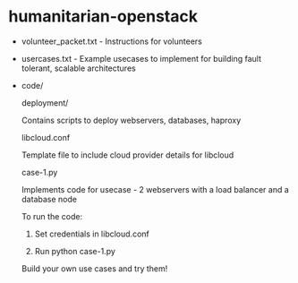 humanitarian-openstack
======================
* volunteer_packet.txt - Instructions for volunteers

* usercases.txt - Example usecases to implement for building fault tolerant, scalable architectures

  
* code/ 
  
  deployment/

    Contains scripts to deploy webservers, databases, haproxy
  
  libcloud.conf

    Template file to include cloud provider details for libcloud
  
  case-1.py

    Implements code for usecase - 2 webservers with a load balancer and a database node
    
  To run the code:

    1. Set credentials in libcloud.conf

    2. Run python case-1.py

    Build your own use cases and try them!
